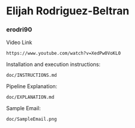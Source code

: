 # Elijah Rodriguez-Beltran
### erodri90
Video Link

    https://www.youtube.com/watch?v=XedPw0VoKL0    
Installation and execution instructions:

    doc/INSTRUCTIONS.md
Pipeline Explanation:

    doc/EXPLANATION.md

Sample Email:
    
    doc/SampleEmail.png

